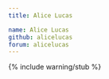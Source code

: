 ```yaml
---
title: Alice Lucas

name: Alice Lucas
github: alicelucas
forum: alicelucas
---
```


{% include warning/stub %}
